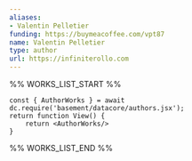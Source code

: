 ```yaml
---
aliases:
- Valentin Pelletier
funding: https://buymeacoffee.com/vpt87
name: Valentin Pelletier
type: author
url: https://infiniterollo.com
---
```



%% WORKS_LIST_START %%

```datacorejsx
const { AuthorWorks } = await dc.require('basement/datacore/authors.jsx');
return function View() {
    return <AuthorWorks/>
}
```
%% WORKS_LIST_END %%
